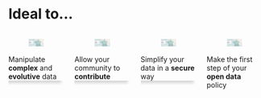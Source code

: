 <h1
  class="has-text-centered mt-6 mb-6 pt-6">
  Ideal to...
</h1>

<div class="columns mb-6 pb-6">
  <div class="column">
    <div
      class="card"
      style="box-shadow: -5px 5px 5px #D7D7D7 ;">
      <div class="card-image">
        <figure class="image mx-0">
          <img
            class=""
            src="https://raw.githubusercontent.com/multi-coop/datami-website-content/main/images/screenshots/gitfile-csv-preview-map-01.png"
            alt="MULTIFILES WIDGET"/>
        </figure>
      </div>
      <div class="card-content">
        <div class="content is-size-4">
          Manipulate <b>complex</b> and <b>evolutive</b> data
        </div>
      </div>
    </div>
  </div>
  <div class="column">
    <div
      class="card"
      style="box-shadow: -5px 5px 5px #D7D7D7 ;">
      <div class="card-image">
        <figure class="image mx-0">
          <img
            class=""
            src="https://raw.githubusercontent.com/multi-coop/datami-website-content/main/images/screenshots/gitfile-csv-preview-map-01.png"
            alt="MULTIFILES WIDGET"/>
        </figure>
      </div>
      <div class="card-content">
        <div class="content is-size-4">
          Allow your community to <b>contribute</b>
        </div>
      </div>
    </div>
  </div>
  <div class="column">
    <div
      class="card"
      style="box-shadow: -5px 5px 5px #D7D7D7 ;">
      <div class="card-image">
        <figure class="image mx-0">
          <img
            class=""
            src="https://raw.githubusercontent.com/multi-coop/datami-website-content/main/images/screenshots/gitfile-csv-preview-map-01.png"
            alt="MULTIFILES WIDGET"/>
        </figure>
      </div>
      <div class="card-content">
        <div class="content is-size-4">
          Simplify your data in a <b>secure</b> way
        </div>
      </div>
    </div>
  </div>
  <div class="column">
    <div
      class="card"
      style="box-shadow: -5px 5px 5px #D7D7D7 ;">
      <div class="card-image">
        <figure class="image mx-0">
          <img
            class=""
            src="https://raw.githubusercontent.com/multi-coop/datami-website-content/main/images/screenshots/gitfile-csv-preview-map-01.png"
            alt="MULTIFILES WIDGET"/>
        </figure>
      </div>
      <div class="card-content">
        <div class="content is-size-4">
          Make the first step of your <b>open data</b> policy
        </div>
      </div>
    </div>
  </div>
</div>